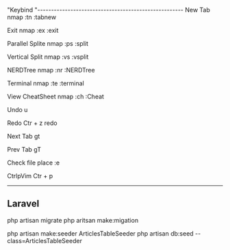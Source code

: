 "Keybind
"-----------------------------------------------------
New Tab
nmap :tn :tabnew<CR>

Exit
nmap :ex :exit<CR>

Parallel Splite
nmap :ps :split<CR>

Vertical Split
nmap :vs :vsplit<CR>

NERDTree
nmap :nr :NERDTree<CR>

Terminal
nmap :te :terminal<CR>

View CheatSheet
nmap :ch :Cheat<CR>

Undo
u

Redo
Ctr + z	redo

Next Tab
gt

Prev Tab
gT

Check file place
:e

CtrlpVim
Ctr + p

-----------------------------------------------------
Laravel
-----------------------------------------------------
php artisan migrate
php aritsan make:migation

php artisan make:seeder ArticlesTableSeeder
php artisan db:seed --class=ArticlesTableSeeder
